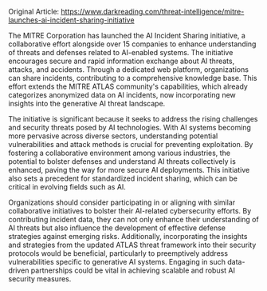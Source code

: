 Original Article: https://www.darkreading.com/threat-intelligence/mitre-launches-ai-incident-sharing-initiative

The MITRE Corporation has launched the AI Incident Sharing initiative, a collaborative effort alongside over 15 companies to enhance understanding of threats and defenses related to AI-enabled systems. The initiative encourages secure and rapid information exchange about AI threats, attacks, and accidents. Through a dedicated web platform, organizations can share incidents, contributing to a comprehensive knowledge base. This effort extends the MITRE ATLAS community's capabilities, which already categorizes anonymized data on AI incidents, now incorporating new insights into the generative AI threat landscape.

The initiative is significant because it seeks to address the rising challenges and security threats posed by AI technologies. With AI systems becoming more pervasive across diverse sectors, understanding potential vulnerabilities and attack methods is crucial for preventing exploitation. By fostering a collaborative environment among various industries, the potential to bolster defenses and understand AI threats collectively is enhanced, paving the way for more secure AI deployments. This initiative also sets a precedent for standardized incident sharing, which can be critical in evolving fields such as AI.

Organizations should consider participating in or aligning with similar collaborative initiatives to bolster their AI-related cybersecurity efforts. By contributing incident data, they can not only enhance their understanding of AI threats but also influence the development of effective defense strategies against emerging risks. Additionally, incorporating the insights and strategies from the updated ATLAS threat framework into their security protocols would be beneficial, particularly to preemptively address vulnerabilities specific to generative AI systems. Engaging in such data-driven partnerships could be vital in achieving scalable and robust AI security measures.